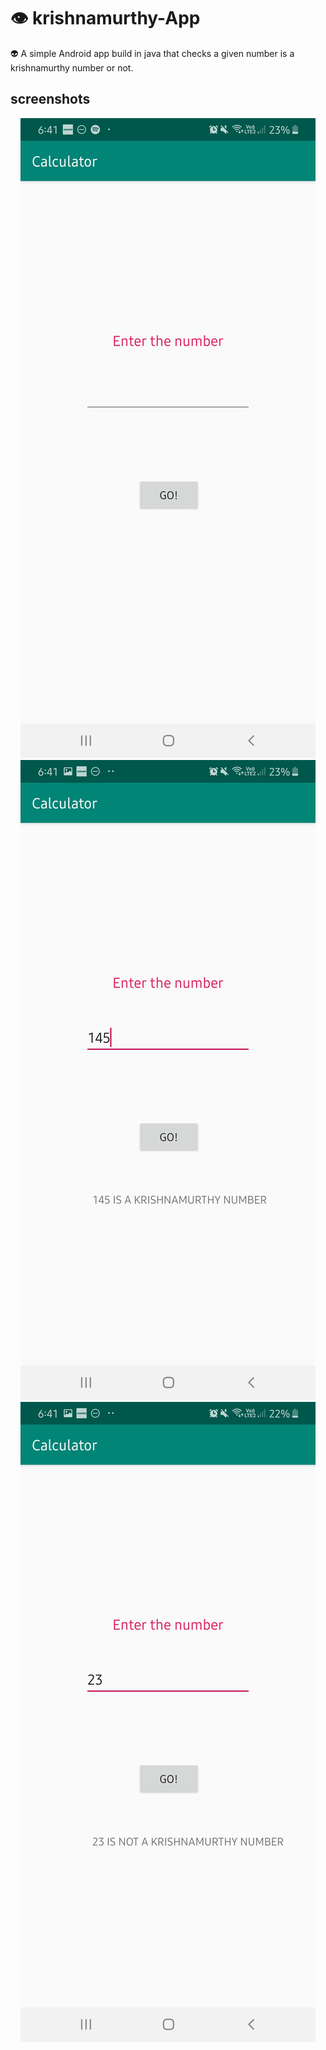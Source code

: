 # :eye: krishnamurthy-App
:alien: A simple Android app build in java that checks a given number is a krishnamurthy number or not.
## screenshots
<p align="center">
  <img src="1.jpg"/><img src="2.jpg"/><img src="3.jpg"/></p>
